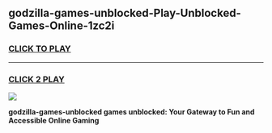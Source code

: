 
## godzilla-games-unblocked-Play-Unblocked-Games-Online-1zc2i
<h3>
<a href="https://premium76.site?title=godzilla-games-unblocked&ref=25A">CLICK TO PLAY</a></h3>
<hr>

<h3>
<a href="https://premium76.site?title=godzilla-games-unblocked&ref=25A">CLICK 2 PLAY</a>
  
</h3>

<a href="https://premium76.site?title=godzilla-games-unblocked&ref=25A"><img src="https://clearcache.store/games.png"></a>


**godzilla-games-unblocked games unblocked: Your Gateway to Fun and Accessible Online Gaming**
